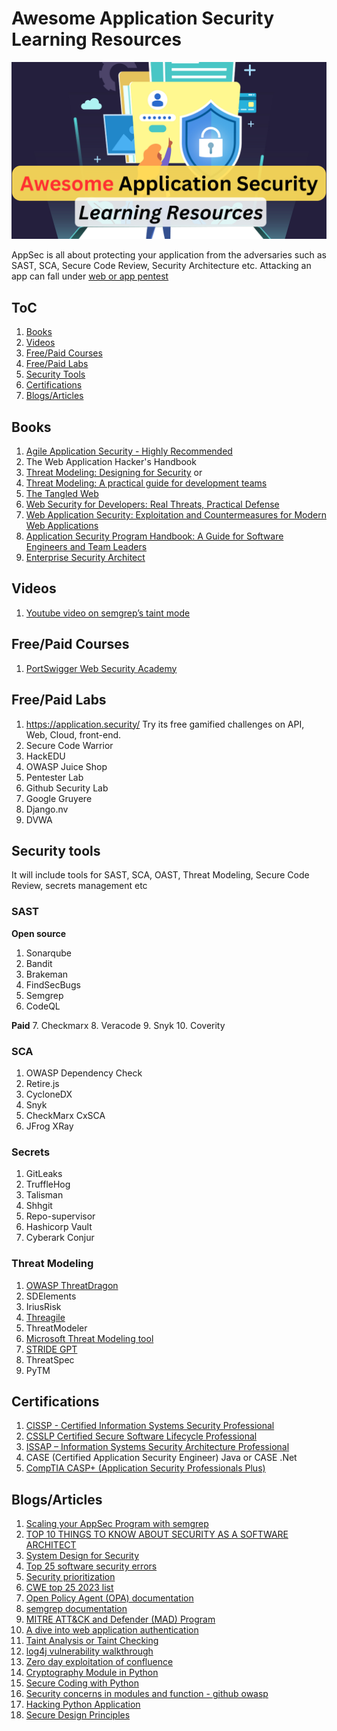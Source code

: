 # Awesome Application Security Learning Resources
![Awesome AppSec Learning Resources](images/awesome-appsec-learning-resources.png)

AppSec is all about protecting your application from the adversaries such as SAST, SCA, Secure Code Review, Security Architecture etc.
Attacking an app can fall under [web or app pentest](awesome-pentest-learning-resources.md)

## ToC
1. [Books](#books)
2. [Videos](#videos)
3. [Free/Paid Courses](#freepaid-courses)
4. [Free/Paid Labs](#freepaid-labs)
5. [Security Tools](#security-tools)
6. [Certifications](#certifications)
7. [Blogs/Articles](#blogsarticles)

## Books
1. [Agile Application Security - Highly Recommended](https://amzn.to/3YKVjxr)
2. The Web Application Hacker's Handbook
3. [Threat Modeling: Designing for Security](https://amzn.to/4fKtZX9) or
4. [Threat Modeling: A practical guide for development teams](https://amzn.to/3YLHwXh)
5. [The Tangled Web](https://amzn.to/48Sobso)
6. [Web Security for Developers: Real Threats, Practical Defense](https://amzn.to/3UHkMqb)
7. [Web Application Security: Exploitation and Countermeasures for Modern Web Applications](https://amzn.to/4eyv9Ec)
8. [Application Security Program Handbook: A Guide for Software Engineers and Team Leaders](https://amzn.to/3AOBbCu)
9. [Enterprise Security Architect](https://amzn.to/4hUxlZw)

## Videos
1. [Youtube video on semgrep’s taint mode](https://www.youtube.com/watch?v=6MxMhFPkZlU)

## Free/Paid Courses
1. [PortSwigger Web Security Academy](https://portswigger.net/web-security)

## Free/Paid Labs
1. https://application.security/ Try its free gamified challenges on API, Web, Cloud, front-end.
2. Secure Code Warrior
3. HackEDU
4. OWASP Juice Shop
5. Pentester Lab 
6. Github Security Lab 
7. Google Gruyere
8. Django.nv
9. DVWA

## Security tools
It will include tools for SAST, SCA, OAST, Threat Modeling, Secure Code Review, secrets management etc
### SAST
**Open source**
1. Sonarqube
2. Bandit
3. Brakeman
4. FindSecBugs
5. Semgrep
6. CodeQL

**Paid**
7. Checkmarx
8. Veracode
9. Snyk
10. Coverity

### SCA
1. OWASP Dependency Check
2. Retire.js
3. CycloneDX
4. Snyk
5. CheckMarx CxSCA
6. JFrog XRay

### Secrets
1. GitLeaks
2. TruffleHog
3. Talisman
4. Shhgit
5. Repo-supervisor
6. Hashicorp Vault
7. Cyberark Conjur

### Threat Modeling
1. [OWASP ThreatDragon](https://www.threatdragon.com/#/)
2. SDElements
3. IriusRisk
4. [Threagile](https://run.threagile.io/)
5. ThreatModeler
6. [Microsoft Threat Modeling tool](https://learn.microsoft.com/en-us/azure/security/develop/threat-modeling-tool)
7. [STRIDE GPT](https://stridegpt.streamlit.app/)
8. ThreatSpec
9. PyTM

## Certifications
1. [CISSP - Certified Information Systems Security Professional](https://www.isc2.org/certifications/cissp)
2. [CSSLP Certified Secure Software Lifecycle Professional](https://www.isc2.org/certifications/csslp)
3. [ISSAP – Information Systems Security Architecture Professional](https://www.isc2.org/certifications/issap)
4. CASE (Certified Application Security Engineer) Java or CASE .Net
5. [CompTIA CASP+ (Application Security Professionals Plus)](https://www.comptia.org/certifications/comptia-advanced-security-practitioner)

## Blogs/Articles
1. [Scaling your AppSec Program with semgrep](https://www.youtube.com/watch?v=rAwxFw25x3E)
2. [TOP 10 THINGS TO KNOW ABOUT SECURITY AS A SOFTWARE ARCHITECT](https://vedcraft.com/architecture/top-10-things-to-know-about-security-as-a-software-architect/)
3. [System Design for Security](https://rethinksecurity.io/posts/system-design-for-security/)
4. [Top 25 software security errors](https://www.sans.org/top25-software-errors/)
5. [Security prioritization](https://boringappsec.substack.com/p/edition-19-securitys-eternal-prioritisation)
6. [CWE top 25 2023 list](https://cwe.mitre.org/top25/archive/2023/2023_top25_list.html#top25list)
7. [Open Policy Agent (OPA) documentation](https://www.openpolicyagent.org/docs/latest/)
8. [semgrep documentation](https://semgrep.dev/docs/)
9. [MITRE ATT&CK and Defender (MAD) Program](https://mad.mitre-engenuity.org/)
10. [A dive into web application authentication](https://betterappsec.com/a-medium-dive-into-web-application-authentication-342d1d002a61)
11. [Taint Analysis or Taint Checking](https://en.wikipedia.org/wiki/Taint_checking)
12. [log4j vulnerability walkthrough](https://www.apiscene.io/api-security-identity/log4j-2-vulnerabilities-a-walkthrough/) 
13. [Zero day exploitation of confluence](https://www.volexity.com/blog/2022/06/02/zero-day-exploitation-of-atlassian-confluence/)
14. [Cryptography Module in Python](https://www.dlitz.net/software/pycrypto/doc/)
15. [Secure Coding with Python](https://devopedia.org/secure-coding-with-python)
16. [Security concerns in modules and function - github owasp](https://github.com/ebranca/owasp-pysec/wiki/Security-Concerns-in-modules-and-functions)
17. [Hacking Python Application](https://medium.com/swlh/hacking-python-applications-5d4cd541b3f1)
18. [Secure Design Principles](https://cydrill.com/cyber-security/secure-design-principles/ )